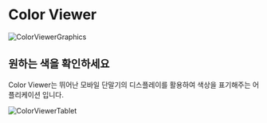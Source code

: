 # Color Viewer
![ColorViewerGraphics](https://user-images.githubusercontent.com/48204767/120973983-9306db80-c7aa-11eb-9a5a-28415957bfd5.png)
## 원하는 색을 확인하세요

Color Viewer는 뛰어난 모바일 단말기의 디스플레이를 활용하여 색상을 표기해주는 어플리케이션 입니다.

![ColorViewerTablet](https://user-images.githubusercontent.com/48204767/120973988-94d09f00-c7aa-11eb-9a37-121f7675ce38.png)


